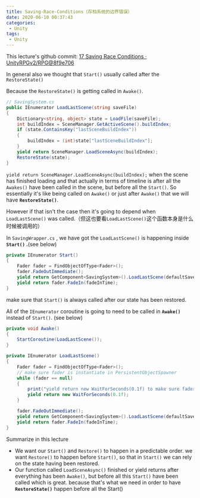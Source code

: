 ```yaml
---
title: Saving-Race-Conditions（存档系统的边界错误）
date: 2020-06-10 00:37:43
categories:
 - Unity
tags:
 - Unity
---
```


This lecture's github commit:
[17 Saving Race Conditions · UnityRPGv2/RPG@8f9e706](https://github.com/UnityRPGv2/RPG/commit/8f9e70692876f560eff2b9ab5b8fc0835074c6f8)

In general also we thought that `Start()` usually called after the `RestoreState()` 

Because the `RestoreState()` is getting called in `Awake()`. 

```csharp
// SavingSystem.cs
public IEnumerator LoadLastScene(string saveFile)
{
    Dictionary<string, object> state = LoadFile(saveFile);
    int buildIndex = SceneManager.GetActiveScene().buildIndex;
    if (state.ContainsKey("lastSceneBuildIndex"))
    {
        buildIndex = (int)state["lastSceneBuildIndex"];
    }
    yield return SceneManager.LoadSceneAsync(buildIndex);
    RestoreState(state);
}
```

`yield return SceneManager.LoadSceneAsync(buildIndex);` 
when the scene has finished loading and that actually in terms of timeline is after all the `Awakes()` have been called in the scene, but before all the `Start()`. So essentially it's like being called on `Awake()` or just after `Awake()` that we will have **`RestoreState()`**.

However if that isn't the case then it's going to depend when `LoadLastScene()` was called.（但这也要看`LoadLastScene()`这个函数本身是什么时候被调用的）

In `SavingWrapper.cs` , we have got the `LoadLastScene()` is happening inside **`Start()` .**(see below)

```csharp
private IEnumerator Start()
{
    Fader fader = FindObjectOfType<Fader>();
    fader.FadeOutImmediate();
    yield return GetComponent<SavingSystem>().LoadLastScene(defaultSaveFile);
    yield return fader.FadeIn(fadeInTime);
}
```

make sure that `Start()`  is always called after our  state has been restored. 

All of the `IEnumerator` coroutine is going to need to be called in **`Awake()`** instead of `Start()`. (see below)

```csharp
private void Awake()
{
    StartCoroutine(LoadLastScene());
}

private IEnumerator LoadLastScene()
{
    Fader fader = FindObjectOfType<Fader>();
    // make sure fader is instantiate in PersistentObjectSpawner
    while (fader == null)
    {
        print("yield return new WaitForSeconds(0.1f) to make sure fader is instantiate.");
        yield return new WaitForSeconds(0.1f);
    }

    fader.FadeOutImmediate();
    yield return GetComponent<SavingSystem>().LoadLastScene(defaultSaveFile);
    yield return fader.FadeIn(fadeInTime);
}
```

Summarize in this lecture

- We want our `Start()` and `Restore()` to happen in a predictable order. we want `Restore()` to happen before `Start()`, so that in `Start()` we can rely on the state having been restored.
- Our function called `LoadSceneAsync()` finished or yield returns after everything has been `Awake()`, but before all this `Start()` have been called which is great. because that's what we need in order to have **`RestoreState()`** happen before all the Start()